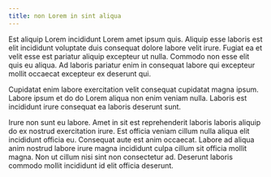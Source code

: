 ```yaml
---
title: non Lorem in sint aliqua
---
```


Est aliquip Lorem incididunt Lorem amet ipsum quis. Aliquip esse laboris est elit incididunt voluptate duis consequat dolore labore velit irure. Fugiat ea et velit esse est pariatur aliquip excepteur ut nulla. Commodo non esse elit quis eu aliqua. Ad laboris pariatur enim in consequat labore qui excepteur mollit occaecat excepteur ex deserunt qui.

Cupidatat enim labore exercitation velit consequat cupidatat magna ipsum. Labore ipsum et do do Lorem aliqua non enim veniam nulla. Laboris est incididunt irure consequat ea laboris deserunt sunt.

Irure non sunt eu labore. Amet in sit est reprehenderit laboris laboris aliquip do ex nostrud exercitation irure. Est officia veniam cillum nulla aliqua elit incididunt officia eu. Consequat aute est anim occaecat. Labore ad aliqua anim nostrud labore irure magna incididunt culpa cillum sit officia mollit magna. Non ut cillum nisi sint non consectetur ad. Deserunt laboris commodo mollit incididunt id elit officia deserunt.